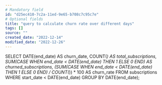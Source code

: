 ```yaml
---
# Mandatory field
id: "d25ec410-7c2a-11ed-9e65-b708c7c95c7e"
# Optional fields
title: "query to calculate churn rate over different days"
tags: []
source: ""
created_date: "2022-12-14"
modified_date: "2022-12-26"
---
```

SELECT DATE(end_date) AS churn_date,
       COUNT(*) AS total_subscriptions,
       SUM(CASE WHEN end_date < DATE(end_date) THEN 1 ELSE 0 END) AS churned_subscriptions,
       (SUM(CASE WHEN end_date < DATE(end_date) THEN 1 ELSE 0 END) / COUNT(*)) * 100 AS churn_rate
FROM subscriptions
WHERE start_date < DATE(end_date)
GROUP BY DATE(end_date);

